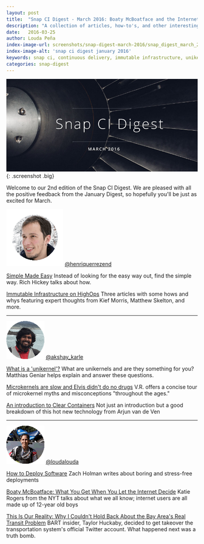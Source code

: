```yaml
---
layout: post
title:  "Snap CI Digest - March 2016: Boaty McBoatface and the Internet Decision Machine"
description: "A collection of articles, how-to's, and other interesting reads from the team members of ThoughtWork's Snap CI"
date:   2016-03-25
author: Louda Peña
index-image-url: screenshots/snap-digest-march-2016/snap_digest_march_2016_header.jpg
index-image-alt: 'snap ci digest january 2016'
keywords: snap ci, continuous delivery, immutable infrastructure, unikernel, microkernel, clear containers, devops, deploy software
categories: snap-digest
---
```


![snap ci digest march 2016](/assets/images/screenshots/snap-digest-march-2016/snap_digest_march_2016_header.jpg){: .screenshot .big}

Welcome to our 2nd edition of the Snap CI Digest. We are pleased with all the positive feedback from the January Digest, so hopefully you'll be just as excited for March.

<p><img src="/assets/images/screenshots/snap-digest-march-2016/henrique.gif" alt="@henriquerrezend" title="Henrique" class="screenshot big">
<a class="center" href="https://twitter.com/henriquerrezend">@henriquerrezend</a></p>


[Simple Made Easy](http://www.infoq.com/presentations/Simple-Made-Easy)
Instead of looking for the easy way out, find the simple way. Rich Hickey talks about how.

[Immutable Infrastructure on HighOps](https://highops.com/insights/category/immutable-infrastructure/)
Three articles with some hows and whys featuring expert thoughts from Kief Morris, Matthew Skelton, and more.


___


<p><img src="/assets/images/screenshots/snap-digest-march-2016/akshay.gif" alt="@akshay_karle" title="Akshay" class="screenshot big">
<a class="center" href="https://twitter.com/akshay_karle">@akshay_karle</a></p>


[What is a 'unikernel'?](https://ma.ttias.be/what-is-a-unikernel/)
What are unikernels and are they something for you? Matthias Geniar helps explain and answer these questions.

[Microkernels are slow and Elvis didn't do no drugs](http://blog.darknedgy.net/technology/2016/01/01/0/)
V.R. offers a concise tour of microkernel myths and misconceptions "throughout the ages."

[An introduction to Clear Containers](https://lwn.net/Articles/644675/)
Not just an introduction but a good breakdown of this hot new technology from Arjun van de Ven

___


<p><img src="/assets/images/screenshots/snap-digest-march-2016/louda.gif" alt="@loudalouda" title="Louda" class="screenshot big">
<a class="center" href="https://twitter.com/loudalouda">@loudalouda</a></p>


[How to Deploy Software](https://zachholman.com/posts/deploying-software)
Zach Holman writes about boring and stress-free deployments

[Boaty McBoatface: What You Get When You Let the Internet Decide](http://www.nytimes.com/2016/03/22/world/europe/boaty-mcboatface-what-you-get-when-you-let-the-internet-decide.html)
Katie Rogers from the NYT talks about what we all know; internet users are all made up of 12-year old boys

[This Is Our Reality: Why I Couldn't Hold Back About the Bay Area's Real Transit Problem](http://www.popularmechanics.com/technology/infrastructure/a20019/taylor-huckaby-bart/)
BART insider, Taylor Huckaby, decided to get takeover the transportation system's official Twitter account. What happened next was a truth bomb.
